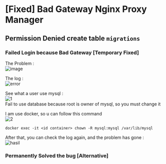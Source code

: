 # [Fixed] Bad Gateway Nginx Proxy Manager
## Permission Denied create table `migrations`

### Failed Login because Bad Gateway [Temporary Fixed]
The Problem : <br>
<img src="https://i.ibb.co/mvG8PJr/image.png" alt="image" border="0">

The log : <br>
<img src="https://i.ibb.co/TLv9Trz/error.png" alt="error" border="0">

See what a user use mysql : <br>
<img src="https://i.ibb.co/zRzMV7Q/1.png" alt="1" border="0">
<br>
Fail to use database because root is owner of mysql, so you must change it

I am use docker, so u can follow this command <br>
<img src="https://i.ibb.co/PMMfRHx/2.png" alt="2" border="0">
```
docker exec -it <id container> chown -R mysql:mysql /var/lib/mysql
```

After that, you can check the log again, and the problem has gone : <br>
<img src="https://i.ibb.co/TMwzd19/hasil.png" alt="hasil" border="0">


### Permanently Solved the bug [Alternative]


